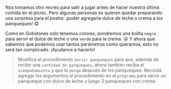 <gs-attire attire-url="https://raw.githubusercontent.com/MumukiProject/mumuki-guia-gobstones-practica-procedimientos-con-parametros-kids/master/assets/attires/config_1551467293530.json"></gs-attire>

<gs-toolbox toolbox-url="https://raw.githubusercontent.com/MumukiProject/mumuki-guia-gobstones-practica-procedimientos-con-parametros-kids/master/assets/toolbox_1551466079639.xml"></gs-toolbox>

Nos tomamos otro recreo para salir a jugar antes de hacer nuestra última comida en el pícnic. Pero algunas personas se quieren quedar preparando una sorpresa para el postre: ¡poder agregarle dulce de leche o crema a los panqueques! :yum:

Como en Gobstones solo tenemos colores, pondremos una bolita `negra` para servir el dulce de leche o una `verde` para la crema. :stuck_out_tongue_winking_eye: Y ahora que sabemos que podemos usar tantos parámetros como queramos, esto no será tan complicado. ¡Ayudanos a hacerlo!

> Modificá el procedimiento `Servir panqueques` para que, además de recibir una `cantidad de panqueques`, ahora también reciba el `acompañamiento` y que lo `ponga` después de los panqueques. Recordá agregar los argumentos al procedimiento en el `programa` para servir un panqueque con dulce de leche y luego 3 panqueques con crema
